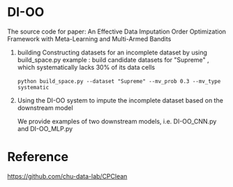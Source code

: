 # DI-OO
The source code for paper: An  Effective Data Imputation Order Optimization Framework with Meta-Learning and Multi-Armed Bandits
1. building Constructing datasets for an incomplete dataset by using build_space.py 
       example : build candidate datasets for "Supreme" , which systematically lacks 30% of its data cells

   ​	`python build_space.py --dataset "Supreme" --mv_prob 0.3 --mv_type systematic`

2. Using the DI-OO system to impute the incomplete dataset based on the downstream model

   We provide examples of two downstream models, i.e. DI-OO_CNN.py and DI-OO_MLP.py
# Reference
https://github.com/chu-data-lab/CPClean
